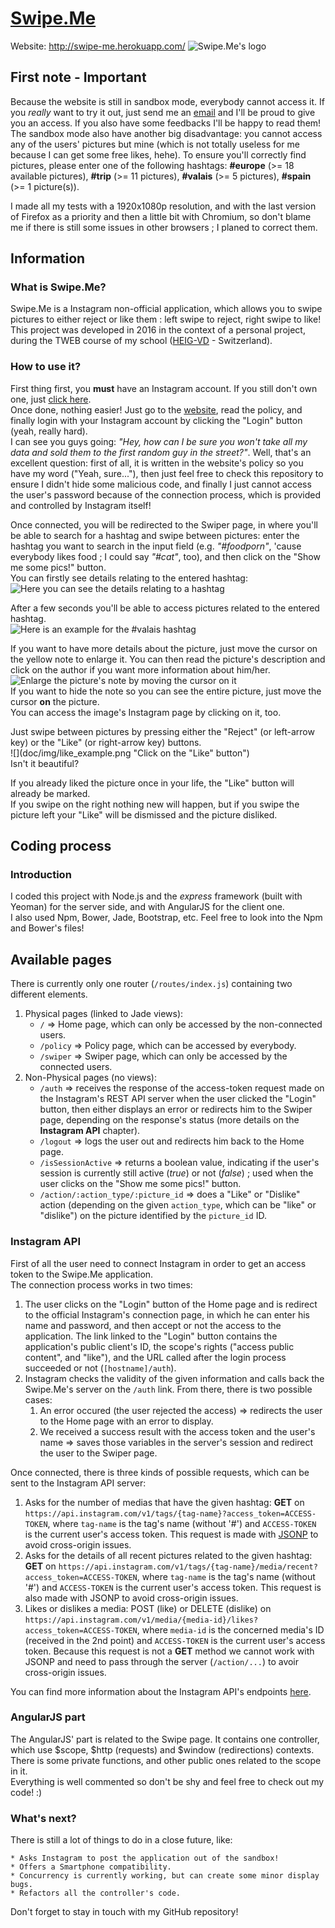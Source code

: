# [Swipe.Me](https://github.com/edri/Swipe.Me)
Website: http://swipe-me.herokuapp.com/
![](public/img/logo.png "Swipe.Me's logo")

## First note - Important
Because the website is still in sandbox mode, everybody cannot access it. If you *really* want to try it out, just send me an [email](mailto:miguel.santamaria@heig-vd.ch) and I'll be proud to give you an access. If you also have some feedbacks I'll be happy to read them!  
The sandbox mode also have another big disadvantage: you cannot access any of the users' pictures but mine (which is not totally useless for me because I can get some free likes, hehe). To ensure you'll correctly find pictures, please enter one of the following hashtags: **#europe** (>= 18 available pictures), **#trip** (>= 11 pictures), **#valais** (>= 5 pictures), **#spain** (>= 1 picture(s)).

I made all my tests with a 1920x1080p resolution, and with the last version of Firefox as a priority and then a little bit with Chromium, so don't blame me if there is still some issues in other browsers ; I planed to correct them.

## Information

### What is Swipe.Me?
Swipe.Me is a Instagram non-official application, which allows you to swipe pictures to either reject or like them : left swipe to reject, right swipe to like!  
This project was developed in 2016 in the context of a personal project, during the TWEB course of my school ([HEIG-VD](http://www.heig-vd.ch/) - Switzerland).

### How to use it?
First thing first, you **must** have an Instagram account. If you still don't own one, just [click here](https://www.instagram.com/).  
Once done, nothing easier! Just go to the [website](http://swipe-me.herokuapp.com/), read the policy, and finally login with your Instagram account by clicking the "Login" button (yeah, really hard).  
I can see you guys going: *"Hey, how can I be sure you won't take all my data and sold them to the first random guy in the street?"*. Well, that's an excellent question: first of all, it is written in the website's policy so you have my word ("Yeah, sure..."), then just feel free to check this repository to ensure I didn't hide some malicious code, and finally I just cannot access the user's password because of the connection process, which is provided and controlled by Instagram itself!

Once connected, you will be redirected to the Swiper page, in where you'll be able to search for a hashtag and swipe between pictures: enter the hashtag you want to search in the input field (e.g. *"#foodporn"*, 'cause everybody likes food ; I could say *"#cat"*, too), and then click on the "Show me some pics!" button.  
You can firstly see details relating to the entered hashtag:  
![](doc/img/hashtag_details.png "Here you can see the details relating to a hashtag")

After a few seconds you'll be able to access pictures related to the entered hashtag.  
![](doc/img/picture_example.png "Here is an example for the #valais hashtag")

If you want to have more details about the picture, just move the cursor on the yellow note to enlarge it. You can then read the picture's description and click on the author if you want more information about him/her.  
![](doc/img/note_enlargement.png "Enlarge the picture's note by moving the cursor on it")  
If you want to hide the note so you can see the entire picture, just move the cursor **on** the picture.  
You can access the image's Instagram page by clicking on it, too.

Just swipe between pictures by pressing either the "Reject" (or left-arrow key) or the "Like" (or right-arrow key) buttons.  
![](doc/img/like_example.png "Click on the "Like" button")  
Isn't it beautiful?

If you already liked the picture once in your life, the "Like" button will already be marked.  
If you swipe on the right nothing new will happen, but if you swipe the picture left your "Like" will be dismissed and the picture disliked.

## Coding process

### Introduction
I coded this project with Node.js and the *express* framework (built with Yeoman) for the server side, and with AngularJS for the client one.  
I also used Npm, Bower, Jade, Bootstrap, etc. Feel free to look into the Npm and Bower's files!

## Available pages
There is currently only one router (`/routes/index.js`) containing two different elements.

1. Physical pages (linked to Jade views):
    * `/` => Home page, which can only be accessed by the non-connected users.
    * `/policy` => Policy page, which can be accessed by everybody.
    * `/swiper` => Swiper page, which can only be accessed by the connected users.
2. Non-Physical pages (no views):
    * `/auth` => receives the response of the access-token request made on the Instagram's REST API server when the user clicked the "Login" button, then either displays an error or redirects him to the Swiper page, depending on the response's status (more details on the **Instagram API** chapter).
    * `/logout` => logs the user out and redirects him back to the Home page.
    * `/isSessionActive` => returns a boolean value, indicating if the user's session is currently still active (*true*) or not (*false*) ; used when the user clicks on the "Show me some pics!" button.
    * `/action/:action_type/:picture_id` => does a "Like" or "Dislike" action (depending on the given `action_type`, which can be "like" or "dislike") on the picture identified by the `picture_id` ID.

### Instagram API
First of all the user need to connect Instagram in order to get an access token to the Swipe.Me application.  
The connection process works in two times:

1. The user clicks on the "Login" button of the Home page and is redirect to the official Instagram's connection page, in which he can enter his name and password, and then accept or not the access to the application. The link linked to the "Login" button contains the application's public client's ID, the scope's rights ("access public content", and "like"), and the URL called after the login process succeeded or not (`[hostname]/auth`).
2. Instagram checks the validity of the given information and calls back the Swipe.Me's server on the `/auth` link. From there, there is two possible cases:
    1. An error occured (the user rejected the access) => redirects the user to the Home page with an error to display.
    2. We received a success result with the access token and the user's name => saves those variables in the server's session and redirect the user to the Swiper page.

Once connected, there is three kinds of possible requests, which can be sent to the Instagram API server:

1. Asks for the number of medias that have the given hashtag: **GET** on `https://api.instagram.com/v1/tags/{tag-name}?access_token=ACCESS-TOKEN`, where `tag-name` is the tag's name (without '#') and `ACCESS-TOKEN` is the current user's access token. This request is made with [JSONP](https://en.wikipedia.org/wiki/JSONP) to avoid cross-origin issues.
2. Asks for the details of all recent pictures related to the given hashtag: **GET** on `https://api.instagram.com/v1/tags/{tag-name}/media/recent?access_token=ACCESS-TOKEN`, where `tag-name` is the tag's name (without '#') and `ACCESS-TOKEN` is the current user's access token. This request is also made with JSONP to avoid cross-origin issues.
3. Likes or dislikes a media: POST (like) or DELETE (dislike) on `https://api.instagram.com/v1/media/{media-id}/likes?access_token=ACCESS-TOKEN`, where `media-id` is the concerned media's ID (received in the 2nd point) and `ACCESS-TOKEN` is the current user's access token. Because this request is not a **GET** method we cannot work with JSONP and need to pass through the server (`/action/...`) to avoir cross-origin issues.

You can find more information about the Instagram API's endpoints [here](https://www.instagram.com/developer/endpoints/).

### AngularJS part
The AngularJS' part is related to the Swipe page. It contains one controller, which use $scope, $http (requests) and $window (redirections) contexts. There is some private functions, and other public ones related to the scope in it.  
Everything is well commented so don't be shy and feel free to check out my code! :)  

### What's next?
There is still a lot of things to do in a close future, like:

    * Asks Instagram to post the application out of the sandbox!
    * Offers a Smartphone compatibility.
    * Concurrency is currently working, but can create some minor display bugs.
    * Refactors all the controller's code.
    
Don't forget to stay in touch with my GitHub repository!
